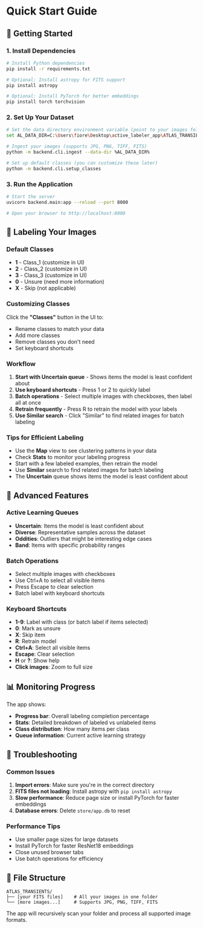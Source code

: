 # Quick Start Guide

## 🚀 Getting Started

### 1. Install Dependencies
```bash
# Install Python dependencies
pip install -r requirements.txt

# Optional: Install astropy for FITS support
pip install astropy

# Optional: Install PyTorch for better embeddings
pip install torch torchvision
```

### 2. Set Up Your Dataset
```bash
# Set the data directory environment variable (point to your images folder)
set AL_DATA_DIR=C:\Users\fiore\Desktop\active_labeler_app\ATLAS_TRANSIENTS

# Ingest your images (supports JPG, PNG, TIFF, FITS)
python -m backend.cli.ingest --data-dir %AL_DATA_DIR%

# Set up default classes (you can customize these later)
python -m backend.cli.setup_classes
```

### 3. Run the Application
```bash
# Start the server
uvicorn backend.main:app --reload --port 8000

# Open your browser to http://localhost:8000
```

## 🎯 Labeling Your Images

### Default Classes
- **1** - Class_1 (customize in UI)
- **2** - Class_2 (customize in UI)
- **3** - Class_3 (customize in UI)
- **0** - Unsure (need more information)
- **X** - Skip (not applicable)

### Customizing Classes
Click the **"Classes"** button in the UI to:
- Rename classes to match your data
- Add more classes
- Remove classes you don't need
- Set keyboard shortcuts

### Workflow
1. **Start with Uncertain queue** - Shows items the model is least confident about
2. **Use keyboard shortcuts** - Press 1 or 2 to quickly label
3. **Batch operations** - Select multiple images with checkboxes, then label all at once
4. **Retrain frequently** - Press R to retrain the model with your labels
5. **Use Similar search** - Click "Similar" to find related images for batch labeling

### Tips for Efficient Labeling
- Use the **Map** view to see clustering patterns in your data
- Check **Stats** to monitor your labeling progress
- Start with a few labeled examples, then retrain the model
- Use **Similar** search to find related images for batch labeling
- The **Uncertain** queue shows items the model is least confident about

## 🔧 Advanced Features

### Active Learning Queues
- **Uncertain**: Items the model is least confident about
- **Diverse**: Representative samples across the dataset
- **Oddities**: Outliers that might be interesting edge cases
- **Band**: Items with specific probability ranges

### Batch Operations
- Select multiple images with checkboxes
- Use Ctrl+A to select all visible items
- Press Escape to clear selection
- Batch label with keyboard shortcuts

### Keyboard Shortcuts
- **1-9**: Label with class (or batch label if items selected)
- **0**: Mark as unsure
- **X**: Skip item
- **R**: Retrain model
- **Ctrl+A**: Select all visible items
- **Escape**: Clear selection
- **H** or **?**: Show help
- **Click images**: Zoom to full size

## 📊 Monitoring Progress

The app shows:
- **Progress bar**: Overall labeling completion percentage
- **Stats**: Detailed breakdown of labeled vs unlabeled items
- **Class distribution**: How many items per class
- **Queue information**: Current active learning strategy

## 🚨 Troubleshooting

### Common Issues
1. **Import errors**: Make sure you're in the correct directory
2. **FITS files not loading**: Install astropy with `pip install astropy`
3. **Slow performance**: Reduce page size or install PyTorch for faster embeddings
4. **Database errors**: Delete `store/app.db` to reset

### Performance Tips
- Use smaller page sizes for large datasets
- Install PyTorch for faster ResNet18 embeddings
- Close unused browser tabs
- Use batch operations for efficiency

## 📁 File Structure
```
ATLAS_TRANSIENTS/
├── [your FITS files]    # All your images in one folder
└── [more images...]     # Supports JPG, PNG, TIFF, FITS
```

The app will recursively scan your folder and process all supported image formats.
